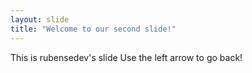 ```yaml
---
layout: slide
title: "Welcome to our second slide!"
---
```

This is rubensedev's slide
Use the left arrow to go back!